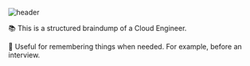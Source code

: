 ![header](https://capsule-render.vercel.app/api?type=waving&height=300&color=gradient&text=Cloud%20OPS&desc=Notes%20on%20Observability,%20Operations,%20Security%20and%20Reliability&descAlignY=66)

📚 This is a structured braindump of a Cloud Engineer.

💼 Useful for remembering things when needed. For example, before an interview. 

